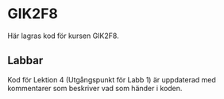 # GIK2F8

Här lagras kod för kursen GIK2F8.

## Labbar

Kod för Lektion 4 (Utgångspunkt för Labb 1) är uppdaterad med kommentarer som beskriver vad som händer i koden.
